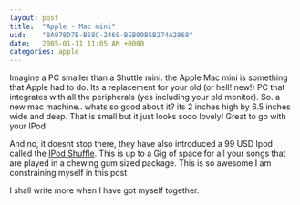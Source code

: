 ```yaml
---
layout: post
title:  "Apple - Mac mini"
uid:	"8A978D7B-B58C-2469-BEB00B5B274A2868"
date:   2005-01-11 11:05 AM +0000
categories: apple
---
```

Imagine a PC smaller than a Shuttle mini. the Apple Mac mini is something that Apple had to do. Its a replacement for your old (or hell! new!) PC that integrates with all the peripherals (yes including your old monitor). So. a new mac machine.. whats so good about it? its 2 inches high by  6.5 inches wide and deep. That is small but it just looks sooo lovely! Great to go with your IPod

And no, it doesnt stop there, they have also introduced a 99 USD Ipod called the <a href="http://www.apple.com/ipodshuffle/">IPod Shuffle</a>. This is up to a Gig of space for all your songs that are played in a chewing gum sized package. This is so awesome I am constraining myself in this post

I shall write more when I have got myself together.